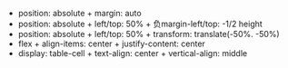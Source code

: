 - position: absolute + margin: auto
- position: absolute + left/top: 50% + 负margin-left/top: -1/2 height
- position: absolute + left/top: 50% + transform: translate(-50%. -50%)
- flex + align-items: center + justify-content: center
- display: table-cell + text-align: center + vertical-align: middle